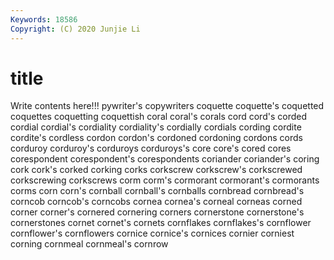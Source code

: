 ```yaml
---
Keywords: 18586
Copyright: (C) 2020 Junjie Li
---
```


# title

Write contents here!!!
pywriter's 
copywriters
coquette 
coquette's 
coquetted 
coquettes 
coquetting 
coquettish 
coral 
coral's 
corals 
cord
cord's 
corded 
cordial 
cordial's 
cordiality 
cordiality's 
cordially 
cordials 
cording 
cordite
cordite's 
cordless 
cordon 
cordon's 
cordoned 
cordoning 
cordons 
cords 
corduroy 
corduroy's
corduroys 
corduroys's 
core 
core's 
cored 
cores 
corespondent 
corespondent's 
corespondents 
coriander
coriander's 
coring 
cork 
cork's 
corked 
corking 
corks 
corkscrew 
corkscrew's 
corkscrewed
corkscrewing 
corkscrews 
corm 
corm's 
cormorant 
cormorant's 
cormorants 
corms 
corn 
corn's
cornball 
cornball's 
cornballs 
cornbread 
cornbread's 
corncob 
corncob's 
corncobs 
cornea 
cornea's
corneal 
corneas 
corned 
corner 
corner's 
cornered 
cornering 
corners 
cornerstone 
cornerstone's
cornerstones 
cornet 
cornet's 
cornets 
cornflakes 
cornflakes's 
cornflower 
cornflower's 
cornflowers 
cornice
cornice's 
cornices 
cornier 
corniest 
corning 
cornmeal 
cornmeal's 
cornrow 
